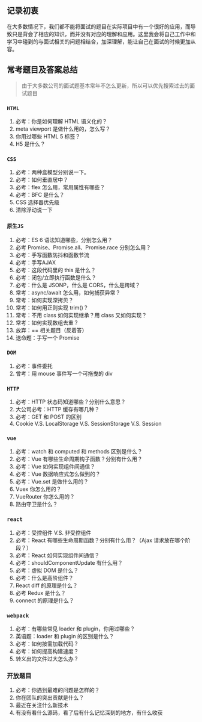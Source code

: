## 记录初衷
在大多数情况下，我们都不能将面试的题目在实际项目中有一个很好的应用，而导致只是背会了相应的知识，而并没有对应的理解和应用。这里我会将自己工作中和学习中碰到的与面试相关的问题相结合，加深理解，能让自己在面试的时候更加从容。

## 常考题目及答案总结
> 由于大多数公司的面试题基本常年不怎么更新，所以可以优先搜索过去的面试题目

### `HTML`
1. 必考：你是如何理解 HTML 语义化的？
2. meta viewport 是做什么用的，怎么写？
3. 你用过哪些 HTML 5 标签？
4. H5 是什么？

### `CSS`
1. 必考：两种盒模型分别说一下。
2. 必考：如何垂直居中？
3. 必考：flex 怎么用，常用属性有哪些？
4. 必考：BFC 是什么？
5. CSS 选择器优先级
6. 清除浮动说一下

### `原生JS`
1. 必考：ES 6 语法知道哪些，分别怎么用？
2. 必考 Promise、Promise.all、Promise.race 分别怎么用？
3. 必考：手写函数防抖和函数节流
4. 必考：手写AJAX
5. 必考：这段代码里的 this 是什么？
6. 必考：闭包/立即执行函数是什么？
7. 必考：什么是 JSONP，什么是 CORS，什么是跨域？
8. 常考：async/await 怎么用，如何捕获异常？
9. 常考：如何实现深拷贝？
10. 常考：如何用正则实现 trim()？
11. 常考：不用 class 如何实现继承？用 class 又如何实现？
12. 常考：如何实现数组去重？
13. 放弃：== 相关题目（反着答）
14. 送命题：手写一个 Promise

### `DOM`
1. 必考：事件委托
2. 曾考：用 mouse 事件写一个可拖曳的 div

### `HTTP`
1. 必考：HTTP 状态码知道哪些？分别什么意思？
2. 大公司必考：HTTP 缓存有哪几种？
3. 必考：GET 和 POST 的区别
4. Cookie V.S. LocalStorage V.S. SessionStorage V.S. Session

### `vue`
1. 必考：watch 和 computed 和 methods 区别是什么？
2. 必考：Vue 有哪些生命周期钩子函数？分别有什么用？
3. 必考：Vue 如何实现组件间通信？
4. 必考：Vue 数据响应式怎么做到的？
5. 必考：Vue.set 是做什么用的？
6. Vuex 你怎么用的？
7. VueRouter 你怎么用的？
8. 路由守卫是什么？

### `react`
1. 必考：受控组件 V.S. 非受控组件
2. 必考：React 有哪些生命周期函数？分别有什么用？（Ajax 请求放在哪个阶段？）
3. 必考：React 如何实现组件间通信？
4. 必考：shouldComponentUpdate 有什么用？
5. 必考：虚拟 DOM 是什么？
6. 必考：什么是高阶组件？
7. React diff 的原理是什么？
8. 必考 Redux 是什么？
9. connect 的原理是什么？

### `webpack`
1. 必考：有哪些常见 loader 和 plugin，你用过哪些？
2. 英语题：loader 和 plugin 的区别是什么？
3. 必考：如何按需加载代码？
4. 必考：如何提高构建速度？
5. 转义出的文件过大怎么办？

### 开放题目
1. 必考：你遇到最难的问题是怎样的？
2. 你在团队的突出贡献是什么？
3. 最近在关注什么新技术
4. 有没有看什么源码，看了后有什么记忆深刻的地方，有什么收获
